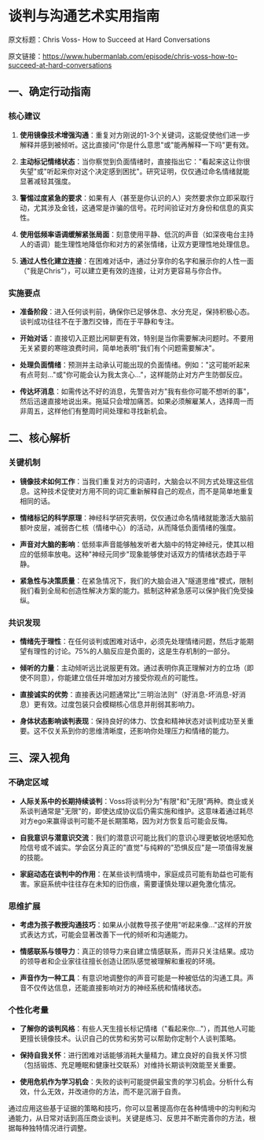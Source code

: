# 谈判与沟通艺术实用指南

原文标题：Chris Voss- How to Succeed at Hard Conversations

原文链接：https://www.hubermanlab.com/episode/chris-voss-how-to-succeed-at-hard-conversations

<YouTube videoId="q8CHXefn7B4" />

## 一、确定行动指南

### 核心建议

1. **使用镜像技术增强沟通**：重复对方刚说的1-3个关键词，这能促使他们进一步解释并感到被倾听。这比直接问"你是什么意思"或"能再解释一下吗"更有效。

2. **主动标记情绪状态**：当你察觉到负面情绪时，直接指出它："看起来这让你很失望"或"听起来你对这个决定感到困扰"。研究证明，仅仅通过命名情绪就能显著减轻其强度。

3. **警惕过度紧急的要求**：如果有人（甚至是你认识的人）突然要求你立即采取行动，尤其涉及金钱，这通常是诈骗的信号。花时间验证对方身份和信息的真实性。

4. **使用低频率语调缓解紧张局面**：刻意使用平静、低沉的声音（如深夜电台主持人的语调）能生理性地降低你和对方的紧张情绪，让双方更理性地处理信息。

5. **通过人性化建立连接**：在困难对话中，通过分享你的名字和展示你的人性一面（"我是Chris"），可以建立更有效的连接，让对方更容易与你合作。

### 实施要点

- **准备阶段**：进入任何谈判前，确保你已足够休息、水分充足，保持积极心态。谈判成功往往不在于激烈交锋，而在于平静和专注。

- **开始对话**：直接切入正题比闲聊更有效，特别是当你需要解决问题时。不要用无关紧要的寒暄浪费时间，简单地表明"我们有个问题需要解决"。

- **处理负面情绪**：预测并主动承认可能出现的负面情绪。例如："这可能听起来有点苛刻..."或"你可能会认为我太贪心..."，这样能防止对方产生防御反应。

- **传达坏消息**：如需传达不好的消息，先警告对方"我有些你可能不想听的事"，然后迅速直接地说出来。拖延只会增加痛苦。如果必须解雇某人，选择周一而非周五，这样他们有整周时间处理和寻找新机会。

## 二、核心解析

### 关键机制

- **镜像技术如何工作**：当我们重复对方的词语时，大脑会以不同方式处理这些信息。这种技术促使对方用不同的词汇重新解释自己的观点，而不是简单地重复相同的话。

- **情绪标记的科学原理**：神经科学研究表明，仅仅通过命名情绪就能激活大脑前额叶皮层，减弱杏仁核（情绪中心）的活动，从而降低负面情绪的强度。

- **声音对大脑的影响**：低频率声音能够触发听者大脑中的特定神经元，使其以相应的低频率放电。这种"神经元同步"现象能够使对话双方的情绪状态趋于平静。

- **紧急性与决策质量**：在紧急情况下，我们的大脑会进入"隧道思维"模式，限制我们看到全局和创造性解决方案的能力。抵制这种紧急感可以保护我们免受操纵。

### 共识发现

- **情绪先于理性**：在任何谈判或困难对话中，必须先处理情绪问题，然后才能期望有理性的讨论。75%的人脑反应是负面的，这是生存机制的一部分。

- **倾听的力量**：主动倾听远比说服更有效。通过表明你真正理解对方的立场（即使不同意），你能建立信任并增加对方接受你观点的可能性。

- **直接诚实的优势**：直接表达问题通常比"三明治法则"（好消息-坏消息-好消息）更有效。过度包装只会模糊核心信息并削弱其影响力。

- **身体状态影响谈判表现**：保持良好的体力、饮食和精神状态对谈判成功至关重要。这不仅关系到你的思维清晰度，还影响你处理压力和情绪的能力。

## 三、深入视角

### 不确定区域

- **人际关系中的长期持续谈判**：Voss将谈判分为"有限"和"无限"两种。商业或关系谈判通常是"无限"的，即使达成协议后仍需实施和维护。这意味着通过耗尽对方ego来赢得谈判可能不是长期策略，因为对方恢复后可能会反悔。

- **自我意识与潜意识交流**：我们的潜意识可能比我们的意识心理更敏锐地感知危险信号或不诚实。学会区分真正的"直觉"与纯粹的"恐惧反应"是一项值得发展的技能。

- **家庭动态在谈判中的作用**：在某些谈判情境中，家庭成员可能有助益也可能有害。家庭系统中往往存在未知的旧伤痕，需要谨慎处理以避免激化情况。

### 思维扩展

- **考虑为孩子教授沟通技巧**：如果从小就教导孩子使用"听起来像..."这样的开放式表达方式，可能会显著改善下一代的倾听和沟通能力。

- **情感联系与领导力**：真正的领导力来自建立情感联系，而非只关注结果。成功的领导者和企业家往往擅长创造让团队感觉被理解和重视的环境。

- **声音作为一种工具**：有意识地调整你的声音可能是一种被低估的沟通工具。声音不仅传达信息，还能直接影响对方的神经系统和情绪状态。

### 个性化考量

- **了解你的谈判风格**：有些人天生擅长标记情绪（"看起来你..."），而其他人可能更擅长镜像技术。认识自己的优势和劣势可以帮助你定制个人谈判策略。

- **保持自我关怀**：进行困难对话能够消耗大量精力。建立良好的自我关怀习惯（包括锻炼、充足睡眠和健康社交联系）对维持长期谈判效能至关重要。

- **使用危机作为学习机会**：失败的谈判可能提供最宝贵的学习机会。分析什么有效，什么无效，并改进你的方法，而不是沉溺于自责。

通过应用这些基于证据的策略和技巧，你可以显著提高你在各种情境中的沟判和沟通能力，从日常对话到高压商业谈判。关键是练习、反思并不断完善你的方法，根据每种独特情况进行调整。
